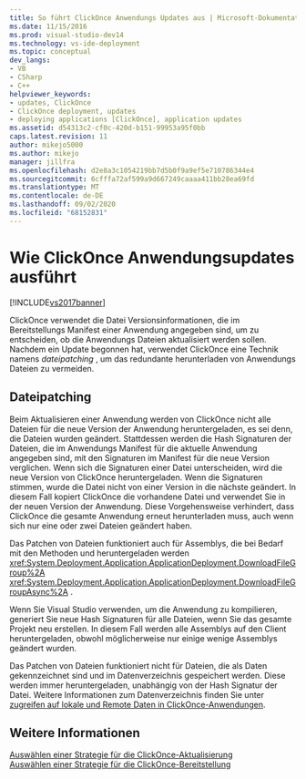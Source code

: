 ```yaml
---
title: So führt ClickOnce Anwendungs Updates aus | Microsoft-Dokumentation
ms.date: 11/15/2016
ms.prod: visual-studio-dev14
ms.technology: vs-ide-deployment
ms.topic: conceptual
dev_langs:
- VB
- CSharp
- C++
helpviewer_keywords:
- updates, ClickOnce
- ClickOnce deployment, updates
- deploying applications [ClickOnce], application updates
ms.assetid: d54313c2-cf0c-420d-b151-99953a95f0bb
caps.latest.revision: 11
author: mikejo5000
ms.author: mikejo
manager: jillfra
ms.openlocfilehash: d2e8a3c1054219bb7d5b0f9a9ef5e710786344e4
ms.sourcegitcommit: 6cfffa72af599a9d667249caaaa411bb28ea69fd
ms.translationtype: MT
ms.contentlocale: de-DE
ms.lasthandoff: 09/02/2020
ms.locfileid: "68152831"
---
```

# <a name="how-clickonce-performs-application-updates"></a>Wie ClickOnce Anwendungsupdates ausführt
[!INCLUDE[vs2017banner](../includes/vs2017banner.md)]

ClickOnce verwendet die Datei Versionsinformationen, die im Bereitstellungs Manifest einer Anwendung angegeben sind, um zu entscheiden, ob die Anwendungs Dateien aktualisiert werden sollen. Nachdem ein Update begonnen hat, verwendet ClickOnce eine Technik namens *dateipatching* , um das redundante herunterladen von Anwendungs Dateien zu vermeiden.  
  
## <a name="file-patching"></a>Dateipatching  
 Beim Aktualisieren einer Anwendung werden von ClickOnce nicht alle Dateien für die neue Version der Anwendung heruntergeladen, es sei denn, die Dateien wurden geändert. Stattdessen werden die Hash Signaturen der Dateien, die im Anwendungs Manifest für die aktuelle Anwendung angegeben sind, mit den Signaturen im Manifest für die neue Version verglichen. Wenn sich die Signaturen einer Datei unterscheiden, wird die neue Version von ClickOnce heruntergeladen. Wenn die Signaturen stimmen, wurde die Datei nicht von einer Version in die nächste geändert. In diesem Fall kopiert ClickOnce die vorhandene Datei und verwendet Sie in der neuen Version der Anwendung. Diese Vorgehensweise verhindert, dass ClickOnce die gesamte Anwendung erneut herunterladen muss, auch wenn sich nur eine oder zwei Dateien geändert haben.  
  
 Das Patchen von Dateien funktioniert auch für Assemblys, die bei Bedarf mit den Methoden und heruntergeladen werden <xref:System.Deployment.Application.ApplicationDeployment.DownloadFileGroup%2A> <xref:System.Deployment.Application.ApplicationDeployment.DownloadFileGroupAsync%2A> .  
  
 Wenn Sie Visual Studio verwenden, um die Anwendung zu kompilieren, generiert Sie neue Hash Signaturen für alle Dateien, wenn Sie das gesamte Projekt neu erstellen. In diesem Fall werden alle Assemblys auf den Client heruntergeladen, obwohl möglicherweise nur einige wenige Assemblys geändert wurden.  
  
 Das Patchen von Dateien funktioniert nicht für Dateien, die als Daten gekennzeichnet sind und im Datenverzeichnis gespeichert werden. Diese werden immer heruntergeladen, unabhängig von der Hash Signatur der Datei. Weitere Informationen zum Datenverzeichnis finden Sie unter [zugreifen auf lokale und Remote Daten in ClickOnce-Anwendungen](../deployment/accessing-local-and-remote-data-in-clickonce-applications.md).  
  
## <a name="see-also"></a>Weitere Informationen  
 [Auswählen einer Strategie für die ClickOnce-Aktualisierung](../deployment/choosing-a-clickonce-update-strategy.md)   
 [Auswählen einer Strategie für die ClickOnce-Bereitstellung](../deployment/choosing-a-clickonce-deployment-strategy.md)
